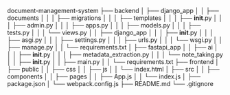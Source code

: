document-management-system
├── backend
│   ├── django_app
│   │   ├── documents
│   │   │   ├── migrations
│   │   │   ├── templates
│   │   │   ├── __init__.py
│   │   │   ├── admin.py
│   │   │   ├── apps.py
│   │   │   ├── models.py
│   │   │   ├── tests.py
│   │   │   └── views.py
│   │   ├── django_app
│   │   │   ├── __init__.py
│   │   │   ├── asgi.py
│   │   │   ├── settings.py
│   │   │   ├── urls.py
│   │   │   └── wsgi.py
│   │   ├── manage.py
│   │   └── requirements.txt
│   ├── fastapi_app
│   │   ├── ai
│   │   │   ├── __init__.py
│   │   │   ├── metadata_extraction.py
│   │   │   └── note_taking.py
│   │   ├── __init__.py
│   │   ├── main.py
│   │   └── requirements.txt
├── frontend
│   ├── public
│   │   ├── css
│   │   ├── js
│   │   └── index.html
│   ├── src
│   │   ├── components
│   │   ├── pages
│   │   ├── App.js
│   │   └── index.js
│   ├── package.json
│   └── webpack.config.js
├── README.md
└── .gitignore
